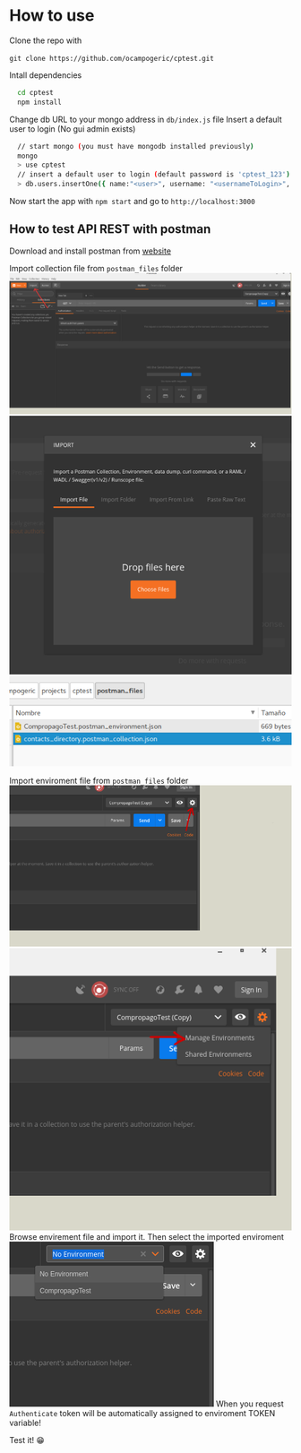 # How to use

Clone the repo with

`git clone https://github.com/ocampogeric/cptest.git`

Intall dependencies

```bash
  cd cptest
  npm install
```
Change db URL to your mongo address in `db/index.js` file
Insert a default user to login (No gui admin exists) 
```bash
  // start mongo (you must have mongodb installed previously)
  mongo
  > use cptest
  // insert a default user to login (default password is 'cptest_123')
  > db.users.insertOne({ name:"<user>", username: "<usernameToLogin>", password: "$2a$10$7jPpj/w0OvTXR.buk7ObM.iUXj5RUn1i9UpZM8otWP1JOsX1ZSyZe"})
```
Now start the app with `npm start` and go to `http://localhost:3000`

## How to test API REST with postman

Download and install postman from [website](https://www.getpostman.com/)

Import collection file from `postman_files` folder
![postman1](https://github.com/ocampogeric/cptest/blob/master/postman_files/postman-1.png)
![alt=postman 2](https://github.com/ocampogeric/cptest/blob/master/postman_files/postman-2.png)
![alt=postman 3](https://github.com/ocampogeric/cptest/blob/master/postman_files/postman-3.png)

Import enviroment file from  `postman_files` folder
![alt=postman 4](https://github.com/ocampogeric/cptest/blob/master/postman_files/postman-4.png)
![alt=postman 5](https://github.com/ocampogeric/cptest/blob/master/postman_files/postman-5.png)
Browse envirement file and import it. Then select the imported enviroment
![alt=postman 6](https://github.com/ocampogeric/cptest/blob/master/postman_files/postman-6.png)
When you request `Authenticate` token will be automatically assigned to enviroment TOKEN variable!

Test it! :grin:
 
